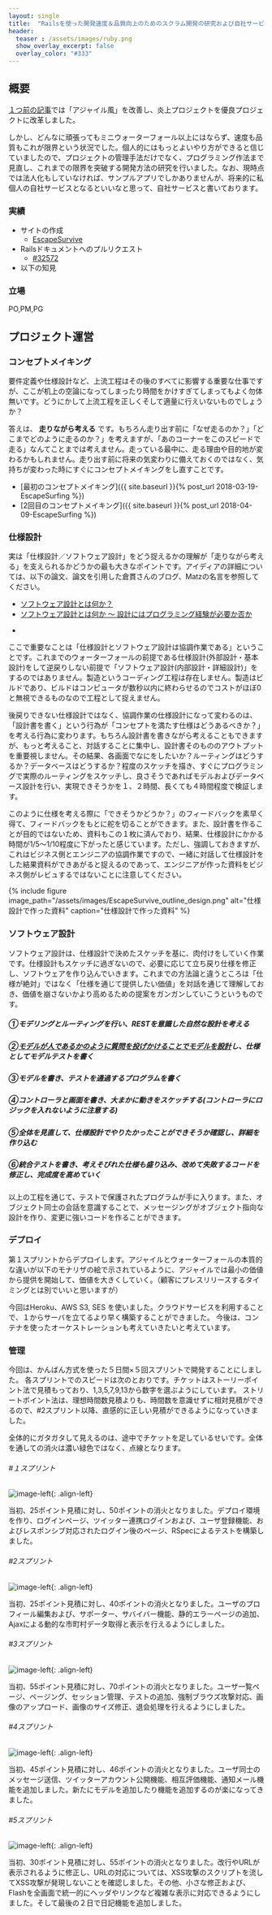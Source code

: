 ```yaml
---
layout: single
title:  "Railsを使った開発速度＆品質向上のためのスクラム開発の研究および自社サービスの開発"
header:
  teaser : /assets/images/ruby.png
  show_overlay_excerpt: false
  overlay_color: "#333"
---
```


## 概要

[１つ前の記事](/portfolio/2018-04-15-what-is-agile)では「アジャイル風」を改善し、炎上プロジェクトを優良プロジェクトに改革しました。

しかし、どんなに頑張ってもミニウォーターフォール以上にはならず、速度も品質もこれが限界という状況でした。個人的にはもっとよいやり方ができると信じていましたので、プロジェクトの管理手法だけでなく、プログラミング作法まで見直し、これまでの限界を突破する開発方法の研究を行いました。なお、現時点では法人化もしていなければ、サンプルアプリでしかありませんが、将来的に私個人の自社サービスとなるといいなと思って、自社サービスと書いております。

### 実績

* サイトの作成
  * [EscapeSurvive](https://escape-survive.herokuapp.com/)
* Railsドキュメントへのプルリクエスト
  * [#32572](https://github.com/rails/rails/pull/32572)
* 以下の知見


### 立場

PO,PM,PG

## プロジェクト運営

### コンセプトメイキング

要件定義や仕様設計など、上流工程はその後のすべてに影響する重要な仕事ですが、ここが机上の空論になってしまったり時間をかけすぎてしまってもよく勿体無いです。どうにかして上流工程を正しくそして適量に行えいないものでしょうか？

答えは、 **走りながら考える** です。もちろん走り出す前に「なぜ走るのか？」「どこまでどのように走るのか？」を考えますが、「あのコーナーをこのスピードで走る」なんてことまでは考えません。走っている最中に、走る理由や目的地が変わるかもしれません。走り出す前に将来の気変わりに備えておくのではなく、気持ちが変わった時にすぐにコンセプトメイキングをし直すことです。

* [最初のコンセプトメイキング]({{ site.baseurl }}{% post_url 2018-03-19-EscapeSurfing %})
* [2回目のコンセプトメイキング]({{ site.baseurl }}{% post_url 2018-04-09-EscapeSurfing %})

### 仕様設計

実は「仕様設計／ソフトウェア設計」をどう捉えるかの理解が「走りながら考える」を支えられるかどうかの最も大きなポイントです。アイディアの詳細については、以下の論文、論文を引用した倉貫さんのブログ、Matzの名言を参照してください。

* [ソフトウェア設計とは何か？](http://web.archive.org/web/20080825060915/http://www.biwa.ne.jp/~mmura/SoftwareDevelopment/WhatIsSoftwareDesignJ.html)
* [ソフトウェア設計とは何か 〜 設計にはプログラミング経験が必要か否か](https://kuranuki.sonicgarden.jp/2013/01/post-109.html)
* <blockquote class="twitter-tweet" data-lang="en"><a href="https://twitter.com/matz_meigen_bot/status/984908876070793216"></a></blockquote>
<script async src="https://platform.twitter.com/widgets.js" charset="utf-8"></script>

ここで重要なことは「仕様設計とソフトウェア設計は協調作業である」ということです。これまでのウォーターフォールの前提である仕様設計(外部設計・基本設計)をして逆戻りしない前提で「ソフトウェア設計(内部設計・詳細設計)」をするのではありません。製造というコーディング工程は存在しません。製造はビルドであり、ビルドはコンピュータが数秒以内に終わらせるのでコストがほぼ0と無視できるものなので工程として捉えません。

後戻りできない仕様設計ではなく、協調作業の仕様設計になって変わるのは、「設計書を書く」という行為が「コンセプトを満たす仕様はどうあるべきか？」を考える行為に変わります。もちろん設計書を書きながら考えることもできますが、もっと考えること、対話することに集中し、設計書そのもののアウトプットを重要視しません。その結果、各画面でなにをしたいか？ルーティングはどうするか？データベースはどうするか？程度のスケッチを描き、すぐにプログラミングで実際のルーティングをスケッチし、良さそうであればモデルおよびデータベース設計を行い、実現できそうかを１、２時間、長くても４時間程度で検証します。

このように仕様を考える際に「できそうかどうか？」のフィードバックを素早く得て、フィードバックをもとに舵を切ることができます。また、設計書を作ることが目的ではないため、資料もこの１枚に済んでおり、結果、仕様設計にかかる時間が1/5〜1/10程度に下がったと感じています。ただし、強調しておきますが、これはビジネス側とエンジニアの協調作業ですので、一緒に対話して仕様設計をした結果資料ができあがると捉えるのであって、エンジニアが作った資料をビジネス側がレビュするではないことに注意してください。

{% include figure image_path="/assets/images/EscapeSurvive_outline_design.png" alt="仕様設計で作った資料" caption="仕様設計で作った資料" %}


### ソフトウェア設計

ソフトウェア設計は、仕様設計で決めたスケッチを基に、肉付けをしていく作業です。仕様設計もスケッチに過ぎないので、必要に応じて立ち戻り仕様を修正し、ソフトウェアを作り込んでいきます。これまでの方法論と違うところは「仕様が絶対」ではなく「仕様を通じて提供したい価値」を対話を通じて理解しておき、価値を崩さないかより高めるための提案をガンガンしていこうというものです。

##### ①モデリングとルーティングを行い、RESTを意識した自然な設計を考える
##### ②[モデルが人であるかのように質問を投げかけることでモデルを設計](http://amzn.asia/986h0ud)し、仕様としてモデルテストを書く
##### ③モデルを書き、テストを通過するプログラムを書く
##### ④コントローラと画面を書き、大まかに動きをスケッチする(コントローラにロジックを入れないように注意する)
##### ⑤全体を見直して、仕様設計でやりたかったことができそうか確認し、詳細を作り込む
##### ⑥統合テストを書き、考えそびれた仕様も盛り込み、改めて失敗するコードを修正し、完成度を高めていく

以上の工程を通じて、テストで保護されたプログラムが手に入ります。また、オブジェクト同士の会話を意識することで、メッセージングがオブジェクト指向な設計を作り、変更に強いコードを作ることができます。

### デプロイ

第１スプリントからデプロイします。アジャイルとウォーターフォールの本質的な違いが以下のモナリザの絵で示されているように、アジャイルでは最小の価値から提供を開始して、価値を大きくしていく。（顧客にプレスリリースするタイミングとは別でいいと思いますが）

<blockquote class="twitter-tweet" data-lang="en"><a href="https://twitter.com/naoki_ishigaki/status/982704534240673792"></a></blockquote>
<script async src="https://platform.twitter.com/widgets.js" charset="utf-8"></script>


今回はHeroku、AWS S3, SES を使いました。クラウドサービスを利用することで、１からサーバを立てるより早く構築することができました。
今後は、コンテナを使ったオーケストレーションも考えていきたいと考えています。




### 管理

今回は、かんばん方式を使った５日間×５回スプリントで開発することにしました。
各スプリントでのスピードは次のとおりです。チケットはストーリーポイント法で見積もっており、1,3,5,7,9,13から数字を選ぶようにしています。
ストリートポイント法は、理想時間数見積よりも、時間数を意識せずに相対見積ができるので、#2スプリント以降、直感的に正しい見積ができるようになっていきました。

全体的にガタガタして見えるのは、途中でチケットを足しているせいです。全体を通しての消火は濃い緑色ではなく、点線となります。




###### #１スプリント
![image-left](/assets/images/sprint1.png){: .align-left}

当初、25ポイント見積に対し、50ポイントの消火となりました。デプロイ環境を作り、ログインページ、ツイッター連携ログインおよび、ユーザ登録機能、およびレスポンシブ対応されたログイン後のページ、RSpecによるテストを構築しました。


###### #2スプリント
![image-left](/assets/images/sprint2.png){: .align-left}

当初、25ポイント見積に対し、40ポイントの消火となりました。ユーザのプロフィール編集および、サポーター、サバイバー機能、静的エラーページの追加、Ajaxによる動的な市町村データ取得と表示を行えるようにしました。

###### #3スプリント
![image-left](/assets/images/sprint3.png){: .align-left}

当初、55ポイント見積に対し、70ポイントの消火となりました。ユーザ一覧ページ、ページング、セッション管理、テストの追加、強制ブラウズ攻撃対応、画像のアップロード、画像のサイズ修正、退会処理を行えるようにしました。


###### #4スプリント
![image-left](/assets/images/sprint4.png){: .align-left}

当初、45ポイント見積に対し、46ポイントの消火となりました。ユーザ同士のメッセージ送信、ツイッターアカウント公開機能、相互評価機能、通知メール機能を追加しました。新たにモデルを追加したり機能を追加するのが楽になってきました。

###### #5スプリント
![image-left](/assets/images/sprint5.png){: .align-left}

当初、30ポイント見積に対し、55ポイントの消火となりました。改行やURLが表示されるように修正し、URLの対応については、XSS攻撃のスクリプトを流してXSS攻撃が発現しないことを確認しました。その他、小さな修正および、Flashを全画面で統一的にヘッダやリンクなど複雑な表示に対応できるようにしました。そして最後の２日で日記機能を追加しました。
